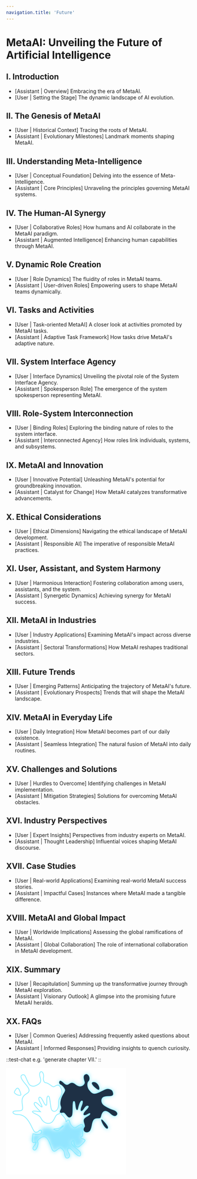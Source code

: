 ```yaml
---
navigation.title: 'Future'
---
```


# MetaAI: Unveiling the Future of Artificial Intelligence

## I. Introduction
- [Assistant | Overview] Embracing the era of MetaAI.
- [User | Setting the Stage] The dynamic landscape of AI evolution.

## II. The Genesis of MetaAI
- [User | Historical Context] Tracing the roots of MetaAI.
- [Assistant | Evolutionary Milestones] Landmark moments shaping MetaAI.

## III. Understanding Meta-Intelligence
- [User | Conceptual Foundation] Delving into the essence of Meta-Intelligence.
- [Assistant | Core Principles] Unraveling the principles governing MetaAI systems.

## IV. The Human-AI Synergy
- [User | Collaborative Roles] How humans and AI collaborate in the MetaAI paradigm.
- [Assistant | Augmented Intelligence] Enhancing human capabilities through MetaAI.

## V. Dynamic Role Creation
- [User | Role Dynamics] The fluidity of roles in MetaAI teams.
- [Assistant | User-driven Roles] Empowering users to shape MetaAI teams dynamically.

## VI. Tasks and Activities
- [User | Task-oriented MetaAI] A closer look at activities promoted by MetaAI tasks.
- [Assistant | Adaptive Task Framework] How tasks drive MetaAI's adaptive nature.

## VII. System Interface Agency
- [User | Interface Dynamics] Unveiling the pivotal role of the System Interface Agency.
- [Assistant | Spokesperson Role] The emergence of the system spokesperson representing MetaAI.

## VIII. Role-System Interconnection
- [User | Binding Roles] Exploring the binding nature of roles to the system interface.
- [Assistant | Interconnected Agency] How roles link individuals, systems, and subsystems.

## IX. MetaAI and Innovation
- [User | Innovative Potential] Unleashing MetaAI's potential for groundbreaking innovation.
- [Assistant | Catalyst for Change] How MetaAI catalyzes transformative advancements.

## X. Ethical Considerations
- [User | Ethical Dimensions] Navigating the ethical landscape of MetaAI development.
- [Assistant | Responsible AI] The imperative of responsible MetaAI practices.

## XI. User, Assistant, and System Harmony
- [User | Harmonious Interaction] Fostering collaboration among users, assistants, and the system.
- [Assistant | Synergetic Dynamics] Achieving synergy for MetaAI success.

## XII. MetaAI in Industries
- [User | Industry Applications] Examining MetaAI's impact across diverse industries.
- [Assistant | Sectoral Transformations] How MetaAI reshapes traditional sectors.

## XIII. Future Trends
- [User | Emerging Patterns] Anticipating the trajectory of MetaAI's future.
- [Assistant | Evolutionary Prospects] Trends that will shape the MetaAI landscape.

## XIV. MetaAI in Everyday Life
- [User | Daily Integration] How MetaAI becomes part of our daily existence.
- [Assistant | Seamless Integration] The natural fusion of MetaAI into daily routines.

## XV. Challenges and Solutions
- [User | Hurdles to Overcome] Identifying challenges in MetaAI implementation.
- [Assistant | Mitigation Strategies] Solutions for overcoming MetaAI obstacles.

## XVI. Industry Perspectives
- [User | Expert Insights] Perspectives from industry experts on MetaAI.
- [Assistant | Thought Leadership] Influential voices shaping MetaAI discourse.

## XVII. Case Studies
- [User | Real-world Applications] Examining real-world MetaAI success stories.
- [Assistant | Impactful Cases] Instances where MetaAI made a tangible difference.

## XVIII. MetaAI and Global Impact
- [User | Worldwide Implications] Assessing the global ramifications of MetaAI.
- [Assistant | Global Collaboration] The role of international collaboration in MetaAI development.

## XIX. Summary
- [User | Recapitulation] Summing up the transformative journey through MetaAI exploration.
- [Assistant | Visionary Outlook] A glimpse into the promising future MetaAI heralds.

## XX. FAQs
- [User | Common Queries] Addressing frequently asked questions about MetaAI.
- [Assistant | Informed Responses] Providing insights to quench curiosity.

::test-chat
e.g. 'generate chapter VII.'
::

![Logo](pastell.svg)
